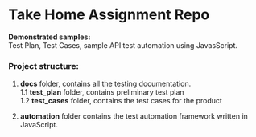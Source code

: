 # Take Home Assignment Repo

**Demonstrated samples:**  
Test Plan, Test Cases, sample API test automation using JavasScript.  

### Project structure:

1. **docs** folder, contains all the testing documentation.   
    1.1 **test_plan** folder, contains preliminary test plan  
    1.2 **test_cases** folder, contains the test cases for the product  
    
2. **automation** folder contains the test automation framework written in JavaScript. 
